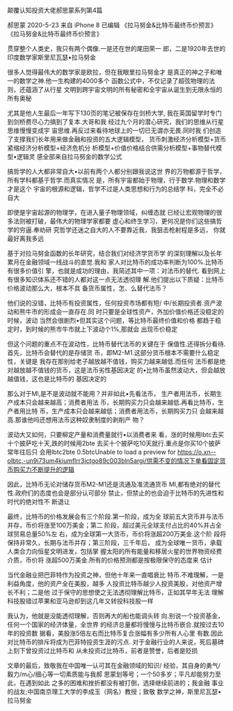 颠覆认知投资大佬郝思蒙系列第4篇

郝思蒙
2020-5-23
来自 iPhone 8
已编辑
《拉马努金&比特币最终币价预言》
﻿《拉马努金&比特币最终币价预言》


贯穿整个人类史，我只有两个偶像.一是还在世的尾田荣一
郎，二是1920年去世的印度数学家斯里尼瓦瑟•拉马努金

很多人觉得最伟大的数学家是欧拉，但在我眼里拉马努金才
是真正的神之子和唯一的数学之神.他一生构建的4000多个
函数公式中，不仅记录了超弦物理的法则，还蕴涵了从行星
文明到跨宇宙文明的所有秘密和全宇宙从诞生到无限永恒的
所有奥秘

尤其是他人生最后一年写下130页的笔记被保存在剑桥大学,
我在英国留学时专门到剑桥费尽心力搞到了复本.大哥和我
经过九个月的潜心研究，我们的思维从行星思维慢慢变成宇
宙思维.再反过来看待地球上的一切已无谓亦无畏.同时我
们创造了支撑我们长年用来做金融和投资的五大逻辑模型，
货币刺激经济分析模型+货币紧缩经济分析模型+经济危机分
析模型+价值价格结合供需分析模型+事物替代模型•逻辑灵
感全部来自拉马努金的数学公式


搞哲学的人大都非常自大•以前有两个人都分别跟我说这世
界的万物都源于哲学，所有学科都基于哲学.而真实情况
是，所有宇宙都始于物理，行于数学.物理和数学才是这个
宇宙的根源和逻辑，哲学不过是人类思想和行为的总结学
科，完全不必自大


即使是宇宙起源的物理学，在进入量子物理领域，纠缠态就
已经让宏观物理的很多法则被打破，最伟大的物理学家都要
虚心和终生学习，更何况是你们这些搞哲学的穷逼.奉劝研
究哲学还迷之自大的人不要靠近我，我狙击枪射程是多远，
你就最好离我多远


基于对拉马努金函数的长年研究，结合我们对经济学货币学
的深刻理解以及长年累月在金融领域一线战斗的直觉.我和
家人对比特币的成功率判断为100%.比特币有很多价值引
擎，也就是成功的理由，我简述其中一项：对法币的替代.
看到网上有很多知识体系还不错的人都对这一点无法透彻理
解.他们提出以下质疑：比特币价格波动那么大，根本不具
备货币属性，怎、么替代法币？


他们说的没错，比特币有投资属性，任何投资市场都有短/
中/长期投资者.资产波动和熊牛市的形成会一直存在.同
时只要是全球性资产，外加价值价格还没稳定的时候，波动
当然会很剧烈•但其实这个问题，等比特币最终价值和价格
都趋于稳定时，到时候的熊市牛市就上下波动个1%,那就会
出现币价稳定


但这个问题的重点不在波动性，比特币替代法币的关键在于
保值性.还得拆分看待.首先，比特币会替代的是存储货
币，即M2-M1.这部分货币根本不需要什么稳定性，关键是
我存在那别给老子越放越不值钱，购买力越来越低.而任何
法币都是绝对越放越不值钱的货币，这是法币劣性基因决定
的•比特币虽然波动大，但会越放越值钱，这也是比特币的
基因决定的


那么对于Ml,是不是波动就不能用？并非如此•先看法币，
生产者用法币，长期生产成本只会越来越高；消费者用法
币，长期购买力只会越来越低.再看比特币，生产者用比特
币，生产成本只会越来越低；消费者用法币，长期购买力只
会越来越高.那谁他吗还想用法币这种奴隶制度的剥削产
物？

波动大又如何，只要柳定产量和消费量就行•以消费者来
看，涨的时候用lbtc去买十个披萨吃十天,跌的时候用2bte
去买十个披萨吃10天就行.重点是你买10个披萨常年往后只
会用lbtc2bte 0.5btcUnable to load a preview for https://o.xn--olbtc,-un9i73um4kiumflrr3jctgo89c003bln5argi/供需不变的情况下单看固定货币购买力不断提升的逻辑

因此，比特币无论对储存货币M2-M1还是流通及准流通货币
Ml,都有绝对的替代性.政府们的态度也会是部分认可部分
禁止，但禁止的也会迫于比特币的先进性和时代的绝对性不
断退让


最终，比特币的价格发展会有三个阶段.第一阶段，成为全
球前五大货币并与法币并存，币价将涨至100万美金；第二
阶段，超过美元全球支付占比的40%并占全球贸易总量50%左
右，成为全球第一大货币，币价将涨超200万美金.这个阶
段将保持非常久，长期与法币并存；第三阶段，三千年后，
成为全球唯一货币，承载人类合力向恒星文明进发，包括掌
握太阳的所有能量和移居火星的世界物资经费介质，币价将
涨超500万美金.所有的价格预测都是按极限保守的态度来
估计


当代金融业把巴菲特作为投资之神，但他十年来一直唱衰比
特币.不难理解，一是利益角度，他的资产全在美股，越多
人投资比特币越少人投资美股，对他资产增长不利；二是他
过于保守的思想使之无法透彻理解比特币，正如其早年无法
理解科技股错过苹果和亚马逊却到这几年又转投科技股一样


我认为，他就是没能透彻理解，否则再大的船也能调头转
向.别说一个投资基金，任何一个国家的经济体量，全世界
的经济总量都将慢慢与比特币嵌合.就按过去10年的投资数
据看，美股涨5倍左右而比特币复合涨幅有多少所有人心里
有数.因此对比特币的排斥将成为巴菲特投资生涯的污点.
对于金融行业的人来说，死后墓碑上刻下曾投资过比特币和
从未投资过比特币，前者是赞誉，后者是贬损


文章的最后，致敬我在中国唯一认可其在金融领域的知识/
经验，其自身的勇气/毅力/m心/细心等一切素质能与我郝
思蒙划等号；一个50多岁；平凡却能努力至此，在遇到如此
之多的困难和挫折都没有被打倒，选择继续前进的；我金融
事业的战友;中国南京理工大学的李成玉（网名）教授；致敬
数学之神，斯里尼瓦瑟•拉马努金

